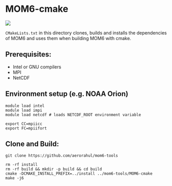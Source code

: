 # MOM6-cmake

![](https://github.com/aerorahul/mom6-tools/workflows/Build%20Linux/badge.svg)

`CMakeLists.txt` in this directory clones, builds and installs the dependencies of MOM6 and uses them when building MOM6 with cmake.

## Prerequisites:
- Intel or GNU compilers
- MPI
- NetCDF

## Environment setup (e.g. NOAA Orion)
```
module load intel
module load impi
module load netcdf # loads NETCDF_ROOT environment variable

export CC=mpiicc
export FC=mpiifort
```

## Clone and Build:
```
git clone https://github.com/aerorahul/mom6-tools

rm -rf install
rm -rf build && mkdir -p build && cd build
cmake -DCMAKE_INSTALL_PREFIX=../install ../mom6-tools/MOM6-cmake
make -j6
```
